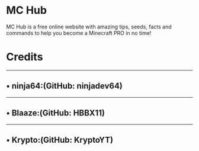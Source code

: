 # MC Hub
MC Hub is a free online website with amazing tips, seeds, facts and commands to help you become a Minecraft PRO in no time!

# Credits
---
• ninja64:(GitHub: ninjadev64)
---
---
• Blaaze:(GitHub: HBBX11)
---
---
• Krypto:(GitHub: KryptoYT)
---
